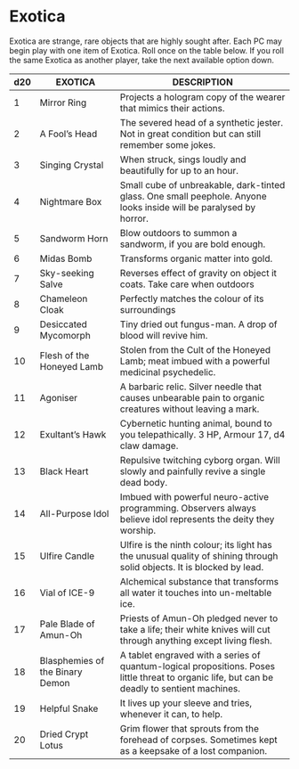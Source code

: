 # Exotica
Exotica are strange, rare objects that are highly sought after. Each PC may begin play with one item of Exotica. Roll once on the table below. If you roll the same Exotica as another player, take the next available option down.

|d20|EXOTICA|DESCRIPTION|
|---|-------|-----------|
|1|Mirror Ring|Projects a hologram copy of the wearer that mimics their actions.|
|2|A Fool’s Head|The severed head of a synthetic jester. Not in great condition but can still remember some jokes.|
|3|Singing Crystal|When struck, sings loudly and beautifully for up to an hour.|
|4|Nightmare Box|Small cube of unbreakable, dark-tinted glass. One small peephole. Anyone looks inside will be paralysed by horror.|
|5|Sandworm Horn|Blow outdoors to summon a sandworm, if you are bold enough.|
|6|Midas Bomb|Transforms organic matter into gold.|
|7|Sky-seeking Salve|Reverses effect of gravity on object it coats. Take care when outdoors|
|8|Chameleon Cloak|Perfectly matches the colour of its surroundings|
|9|Desiccated Mycomorph|Tiny dried out fungus-man. A drop of blood will revive him.|
|10|Flesh of the Honeyed Lamb|Stolen from the Cult of the Honeyed Lamb; meat imbued with a powerful medicinal psychedelic.|
|11|Agoniser|A barbaric relic. Silver needle that causes unbearable pain to organic creatures without leaving a mark.|
|12|Exultant’s Hawk|Cybernetic hunting animal, bound to you telepathically. 3 HP, Armour 17, d4 claw damage.|
|13|Black Heart|Repulsive twitching cyborg organ. Will slowly and painfully revive a single dead body.|
|14|All-Purpose Idol|Imbued with powerful neuro-active programming. Observers always believe idol represents the deity they worship.|
|15|Ulfire Candle|Ulfire is the ninth colour; its light has the unusual quality of shining through solid objects. It is blocked by lead.|
|16|Vial of ICE-9|Alchemical substance that transforms all water it touches into un-meltable ice.|
|17|Pale Blade of Amun-Oh|Priests of Amun-Oh pledged never to take a life; their white knives will cut through anything except living flesh.|
|18|Blasphemies of the Binary Demon|A tablet engraved with a series of quantum-logical propositions. Poses little threat to organic life, but can be deadly to sentient machines.|
|19|Helpful Snake|It lives up your sleeve and tries, whenever it can, to help.|
|20|Dried Crypt Lotus|Grim flower that sprouts from the forehead of corpses. Sometimes kept as a keepsake of a lost companion.|